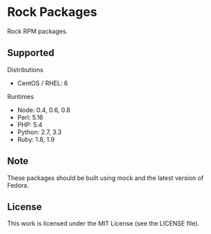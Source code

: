 Rock Packages
=============

Rock RPM packages.

## Supported

Distributions

 * CentOS / RHEL: 6

Runtimes

  * Node: 0.4, 0.6, 0.8
  * Perl: 5.16
  * PHP: 5.4
  * Python: 2.7, 3.3
  * Ruby: 1.8, 1.9

## Note

These packages should be built using mock and the latest version of Fedora.

## License

This work is licensed under the MIT License (see the LICENSE file).

